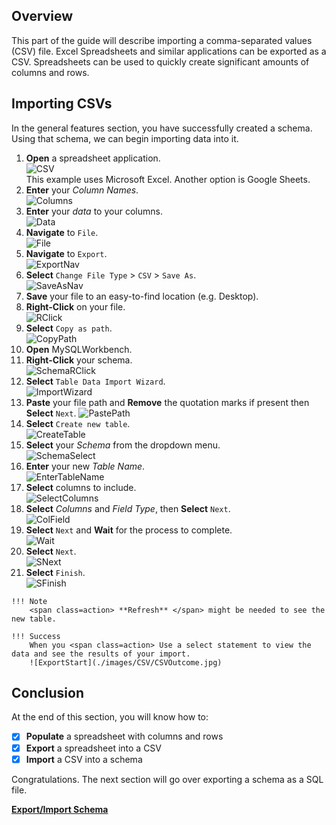 ## Overview

This part of the guide will describe importing a comma-separated values (CSV) file. Excel Spreadsheets and similar applications can be exported as a CSV. Spreadsheets can be used to quickly create significant amounts of columns and rows.

## Importing CSVs

In the general features section, you have successfully created a schema. Using that schema, we can begin importing data into it.
>
1. <span class=action>**Open**</span> a spreadsheet application.  
![CSV](./images/CSV/CSVSpreadsheet.jpg)  
    This example uses Microsoft Excel. Another option is Google Sheets.  
2. <span class=action>**Enter**</span> your *Column Names*.  
![Columns](./images/CSV/CSVColumnNames.jpg)
3. <span class=action>**Enter**</span> your *data* to your columns.  
![Data](./images/CSV/CSVColumnData.jpg)
4. <span class=action>**Navigate**</span> to `File`.  
![File](./images/CSV/CSVNavFile.jpg)
5. <span class=action>**Navigate**</span> to `Export`.  
![ExportNav](./images/CSV/CSVNavToExport.jpg)
6. <span class=action>**Select**</span> `Change File Type` > `CSV` > `Save As`.  
![SaveAsNav](./images/CSV/CSVSaveFileType.jpg)
7. <span class=action>**Save**</span> your file to an easy-to-find location (e.g. Desktop).
8. <span class=action>**Right-Click** on your file.  
![RClick](./images/CSV/CSVIcon.jpg)
9. <span class=action>**Select**</span> `Copy as path`.  
![CopyPath](./images/CSV/CSVCopyAsPath.jpg)
10. <span class=action>**Open**</span> MySQLWorkbench.
11. <span class=action>**Right-Click**</span> your schema.  
![SchemaRClick](./images/CSV/CSVRClickSchema.jpg)
12. <span class=action>**Select**</span> `Table Data Import Wizard`.  
![ImportWizard](./images/CSV/CSVImportWIzard.jpg)
13. <span class=action>**Paste**</span> your file path and <span class=action>**Remove**</span> the quotation marks if present then <span class=action>**Select**</span> `Next`.
![PastePath](./images/CSV/CSVPasteFilePath.jpg)
14. <span class=action>**Select**</span> `Create new table`.  
![CreateTable](./images/CSV/CSVCreateNewTable.jpg)
15. <span class=action>**Select**</span> your *Schema* from the dropdown menu.  
![SchemaSelect](./images/CSV/CSVSelectSchema.jpg)
16. <span class=action>**Enter**</span> your new *Table Name*.  
![EnterTableName](./images/CSV/CSVInputTableName.jpg)
17. <span class=action>**Select**</span> columns to include.  
![SelectColumns](./images/CSV/CSVSelectColumns.jpg)
18. <span class=action>**Select**</span> *Columns* and *Field Type*, then <span class=action>**Select**</span> `Next`.  
![ColField](./images/CSV/CSVSelectColumnFields.jpg)
19. <span class=action>**Select**</span> `Next` and <span class=action>**Wait**</span> for the process to complete.  
![Wait](./images/CSV/CSVFinishNext.jpg)
20. <span class=action>**Select**</span> `Next`.  
![SNext](./images/CSV/CSVFinishResults.jpg)
21. <span class=action>**Select**</span> `Finish`.  
![SFinish](./images/CSV/CSVFinishFinal.jpg)
>
    !!! Note
        <span class=action> **Refresh** </span> might be needed to see the new table.
>
    !!! Success
        When you <span class=action> Use a select statement to view the data and see the results of your import.  
        ![ExportStart](./images/CSV/CSVOutcome.jpg)

## Conclusion

At the end of this section, you will know how to:
>
- [X] <span class=action>**Populate**</span> a spreadsheet with columns and rows
- [X] <span class=action>**Export**</span> a spreadsheet into a CSV
- [X] <span class=action>**Import**</span> a CSV into a schema

Congratulations. The next section will go over exporting a schema as a SQL file.

**[Export/Import Schema](Emily_SQL_TASKS.md)**
